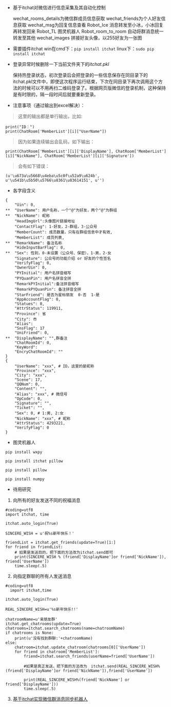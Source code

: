 - 基于itchat对微信进行信息采集及其自动化控制

  wechat_rooms_details为微信群成员信息获取
  wechat_friends为个人好友信息获取
  wechat_msg为回复信息查看
  Robot_Ice 消息转发至小冰，小冰回复再转发回来
  Robot_TL 图灵机器人
  Robot_room_to_room 自动将群消息统一转发至其他
  wechat_images 拼接好友头像，以255好友为一张图

- 需要插件itchat
  win在cmd下：`pip install itchat`
  linux下：`sudo pip install itchat`

- 登录异常时候删除一下当前文件夹下的*itchat.pkl*

  保持热登录状态，初次登录后会把登录的一些信息保存在同目录下的itchat.pkl文件中，即使这次程序运行结束，下次在同目录下再次调用这个方法的时候可以不用再扫二维码登录了。根据网页版微信的登录机制，这种保持是有时限的，隔一段时间后就要重新登录。

- 注意事项（通过输出到excel解决）：
> 这里的输出都是单行输出，比如:
```
print("ID：")
print(ChatRoom['MemberList'][i]["UserName"])
```
> 因为如果连续输出会乱码，如下输出：
```
print(ChatRoom['MemberList'][i]['DisplayName'], ChatRoom['MemberList'][i]["NickName"], ChatRoom['MemberList'][i]['Signature'])
```
> 会有如下错误：
```
(u'\u673a\u5668\u4eba\u5c0f\u52a9\u624b', u'\u541b\u5b50\u5766\u8361\u83614151', u'')
```

- 各字段含义

```
{
    "Uin": 0,
**  "UserName": 用户名称，一个"@"为好友，两个"@"为群组
**  "NickName": 昵称
    "HeadImgUrl":头像图片链接地址
    "ContactFlag": 1-好友，2-群组，3-公众号
    "MemberCount": 成员数量，只有在群组信息中才有效,
    "MemberList": 成员列表,
**  "RemarkName": 备注名称
    "HideInputBarFlag": 0,
**  "Sex": 性别，0-未设置（公众号、保密），1-男，2-女
    "Signature": 公众号的功能介绍 or 好友的个性签名
    "VerifyFlag": 0,
    "OwnerUin": 0,
    "PYInitial": 用户名拼音缩写
    "PYQuanPin": 用户名拼音全拼
    "RemarkPYInitial":备注拼音缩写
    "RemarkPYQuanPin": 备注拼音全拼
    "StarFriend": 是否为星标朋友  0-否  1-是
    "AppAccountFlag": 0,
    "Statues": 0,
    "AttrStatus": 119911,
    "Province": 省
    "City": 市
    "Alias": 
    "SnsFlag": 17
    "UniFriend": 0,
**  "DisplayName": "",群备注
    "ChatRoomId": 0,
    "KeyWord": 
    "EncryChatRoomId": ""
}
{
    "UserName": "xxx", # ID，这里的是昵称
    "Province": "xxx",  
    "City": "xxx",   
    "Scene": 17,
    "QQNum": 0,
    "Content": "",
    "Alias": "xxx", # 微信号
    "OpCode": 0,
    "Signature": "",
    "Ticket": "",
    "Sex": 0, # 1:男, 2:女
    "NickName": "xxx", # 昵称
    "AttrStatus": 4293221,
    "VerifyFlag": 0
}
```

- 图灵机器人

`pip install wxpy `

`pip install itchat pillow`

`pip install pillow`

`pip install numpy`

- 待用研究

1. 向所有的好友发送不同的祝福消息
```
#coding=utf8
import itchat, time

itchat.auto_login(True)

SINCERE_WISH = u'祝%s新年快乐！'

friendList = itchat.get_friends(update=True)[1:]
for friend in friendList:
    # 如果是发送目的，把下面的方法改为itchat.send即可
    print(SINCERE_WISH % (friend['DisplayName']or friend['NickName']), friend['UserName'])
    time.sleep(.5)
```
2. 向指定群聊的所有人发送消息
```
#coding=utf8
  import itchat,time

itchat.auto_login(True)

REAL_SINCERE_WISH=u'%s新年快乐!!'

chatroomName=u'亲朋友群'
itchat.get_chatrooms(update=True)
chatrooms=itchat.search_chatrooms(name=chatroomName)
if chatrooms is None:
    print(u'没有找到群聊:'+chatroomName)
else:
    chatroom=itchat.update_chatroom(chatrooms[0]['UserName'])
    for friend in chatroom['MemberList']:
        friend=itchat.search_friends(userName=friend['UserName'])
    
        #如果是真正发送，把下面的方法改为　itchat.send(REAL_SINCERE_WISH%(friend['DisplayName']or friend['NickName']),friend['UserName'])
    
        print(REAL_SINCERE_WISH%(friend['NickName'] or friend['DisplayName']))
        time.sleep(.5)
```

3. [基于itchat实现微信群消息同步机器人](https://www.jianshu.com/p/7aeadca0c9bd)
